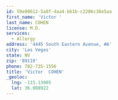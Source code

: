 ```yaml
---
id: 59e08612-5a8f-4aa4-b61b-c2206c38e5aa
first_name: 'Victor '
last_name: COHEN
license: M.D.
services:
  - Allergy
address: '4445 South Eastern Avenue, #A'
city: 'Las Vegas'
state: NV
zip: '89119'
phone: 702-735-1556
title: 'Victor  COHEN'
_geoloc:
  lng: -115.13905
  lat: 36.088922
---
```

